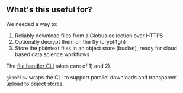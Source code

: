 ## What's this useful for?

We needed a way to:

1) Reliably download files from a Globus collection over HTTPS
2) Optionally decrypt them on the fly (crypt4gh)
3) Store the plaintext files in an object store (bucket), ready for cloud based data science workflows

The [file handler CLI](https://github.com/ebi-gdp/globus-file-handler-cli) takes care of 1) and 2). 

`globflow` wraps the CLI to support parallel downloads and transparent upload to object stores. 
